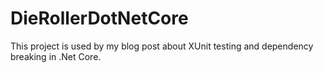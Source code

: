 # DieRollerDotNetCore
This project is used by my blog post about XUnit testing and dependency breaking in .Net Core.
